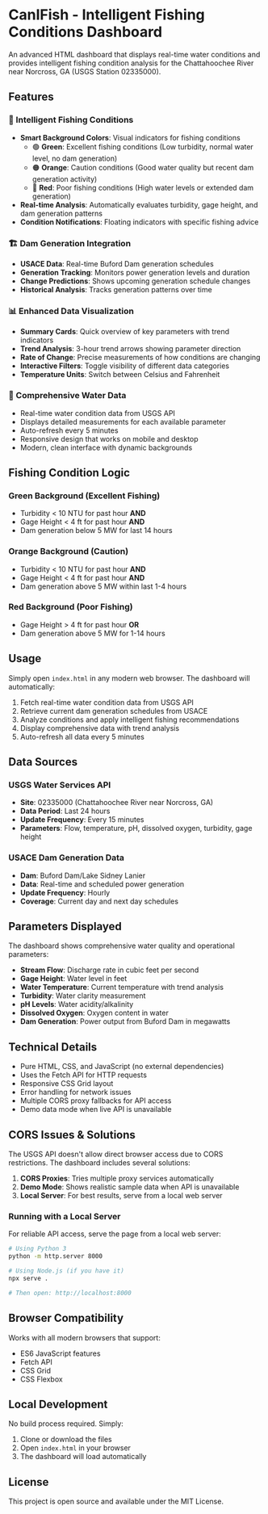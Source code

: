 # CanIFish - Intelligent Fishing Conditions Dashboard

An advanced HTML dashboard that displays real-time water conditions and provides intelligent fishing condition analysis for the Chattahoochee River near Norcross, GA (USGS Station 02335000).

## Features

### 🎣 Intelligent Fishing Conditions
- **Smart Background Colors**: Visual indicators for fishing conditions
  - 🟢 **Green**: Excellent fishing conditions (Low turbidity, normal water level, no dam generation)
  - 🟠 **Orange**: Caution conditions (Good water quality but recent dam generation activity)
  - 🔴 **Red**: Poor fishing conditions (High water levels or extended dam generation)
- **Real-time Analysis**: Automatically evaluates turbidity, gage height, and dam generation patterns
- **Condition Notifications**: Floating indicators with specific fishing advice

### 🏗️ Dam Generation Integration
- **USACE Data**: Real-time Buford Dam generation schedules
- **Generation Tracking**: Monitors power generation levels and duration
- **Change Predictions**: Shows upcoming generation schedule changes
- **Historical Analysis**: Tracks generation patterns over time

### 📊 Enhanced Data Visualization
- **Summary Cards**: Quick overview of key parameters with trend indicators
- **Trend Analysis**: 3-hour trend arrows showing parameter direction
- **Rate of Change**: Precise measurements of how conditions are changing
- **Interactive Filters**: Toggle visibility of different data categories
- **Temperature Units**: Switch between Celsius and Fahrenheit

### 🌊 Comprehensive Water Data
- Real-time water condition data from USGS API
- Displays detailed measurements for each available parameter
- Auto-refresh every 5 minutes
- Responsive design that works on mobile and desktop
- Modern, clean interface with dynamic backgrounds

## Fishing Condition Logic

### Green Background (Excellent Fishing)
- Turbidity < 10 NTU for past hour **AND**
- Gage Height < 4 ft for past hour **AND**
- Dam generation below 5 MW for last 14 hours

### Orange Background (Caution)
- Turbidity < 10 NTU for past hour **AND**
- Gage Height < 4 ft for past hour **AND**
- Dam generation above 5 MW within last 1-4 hours

### Red Background (Poor Fishing)
- Gage Height > 4 ft for past hour **OR**
- Dam generation above 5 MW for 1-14 hours

## Usage

Simply open `index.html` in any modern web browser. The dashboard will automatically:

1. Fetch real-time water condition data from USGS API
2. Retrieve current dam generation schedules from USACE
3. Analyze conditions and apply intelligent fishing recommendations
4. Display comprehensive data with trend analysis
5. Auto-refresh all data every 5 minutes

## Data Sources

### USGS Water Services API
- **Site**: 02335000 (Chattahoochee River near Norcross, GA)
- **Data Period**: Last 24 hours
- **Update Frequency**: Every 15 minutes
- **Parameters**: Flow, temperature, pH, dissolved oxygen, turbidity, gage height

### USACE Dam Generation Data
- **Dam**: Buford Dam/Lake Sidney Lanier
- **Data**: Real-time and scheduled power generation
- **Update Frequency**: Hourly
- **Coverage**: Current day and next day schedules

## Parameters Displayed

The dashboard shows comprehensive water quality and operational parameters:
- **Stream Flow**: Discharge rate in cubic feet per second
- **Gage Height**: Water level in feet
- **Water Temperature**: Current temperature with trend analysis
- **Turbidity**: Water clarity measurement
- **pH Levels**: Water acidity/alkalinity
- **Dissolved Oxygen**: Oxygen content in water
- **Dam Generation**: Power output from Buford Dam in megawatts

## Technical Details

- Pure HTML, CSS, and JavaScript (no external dependencies)
- Uses the Fetch API for HTTP requests
- Responsive CSS Grid layout
- Error handling for network issues
- Multiple CORS proxy fallbacks for API access
- Demo data mode when live API is unavailable

## CORS Issues & Solutions

The USGS API doesn't allow direct browser access due to CORS restrictions. The dashboard includes several solutions:

1. **CORS Proxies**: Tries multiple proxy services automatically
2. **Demo Mode**: Shows realistic sample data when API is unavailable
3. **Local Server**: For best results, serve from a local web server

### Running with a Local Server

For reliable API access, serve the page from a local web server:

```bash
# Using Python 3
python -m http.server 8000

# Using Node.js (if you have it)
npx serve .

# Then open: http://localhost:8000
```

## Browser Compatibility

Works with all modern browsers that support:
- ES6 JavaScript features
- Fetch API
- CSS Grid
- CSS Flexbox

## Local Development

No build process required. Simply:

1. Clone or download the files
2. Open `index.html` in your browser
3. The dashboard will load automatically

## License

This project is open source and available under the MIT License.
